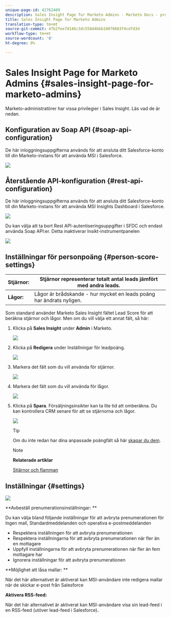 ```yaml
---
unique-page-id: 42762409
description: Sales Insight Page for Marketo Admins - Marketo Docs - produktdokumentation
title: Sales Insight Page for Marketo Admins
translation-type: tm+mt
source-git-commit: 47b2fee7d146c3dc558d4bbb10070683f4cdfd3d
workflow-type: tm+mt
source-wordcount: '0'
ht-degree: 0%

---
```



# Sales Insight Page for Marketo Admins {#sales-insight-page-for-marketo-admins}

Marketo-administratörer har vissa privilegier i Sales Insight. Läs vad de är nedan.

## Konfiguration av Soap API {#soap-api-configuration}

De här inloggningsuppgifterna används för att ansluta ditt Salesforce-konto till din Marketo-instans för att använda MSI i Salesforce.

![](assets/one-1.png)

## Återstående API-konfiguration {#rest-api-configuration}

De här inloggningsuppgifterna används för att ansluta ditt Salesforce-konto till din Marketo-instans för att använda MSI Insights Dashboard i Salesforce.

![](assets/two-1.png)

Du kan välja att ta bort Rest API-autentiseringsuppgifter i SFDC och endast använda Soap API:er. Detta inaktiverar Insikt-instrumentpanelen

![](assets/three-1.png)

## Inställningar för personpoäng {#person-score-settings}

| **Stjärnor:** | Stjärnor representerar totalt antal leads jämfört med andra leads. |
|---|---|
| **Lågor:** | Lågor är brådskande - hur mycket en leads poäng har ändrats nyligen. |

Som standard använder Marketo Sales Insight fältet Lead Score för att beräkna stjärnor och lågor. Men om du vill välja ett annat fält, så här:

1. Klicka på **Sales Insight** under **Admin** i Marketo.

   ![](assets/four.png)

1. Klicka på **Redigera** under Inställningar för leadpoäng.

   ![](assets/five.png)

1. Markera det fält som du vill använda för stjärnor.

   ![](assets/six.png)

1. Markera det fält som du vill använda för lågor.

   ![](assets/seven.png)

1. Klicka på **Spara**. Försäljningsinsikter kan ta lite tid att omberäkna. Du kan kontrollera CRM senare för att se stjärnorna och lågor.

   ![](assets/eight.png)

   >[!TIP]
   >
   >Om du inte redan har dina anpassade poängfält så här [skapar du dem](http://docs.marketo.com/x/3wMk).

   >[!NOTE]
   >
   >**Relaterade artiklar**
   >
   >
   >[Stjärnor och flamman](http://docs.marketo.com/x/qgU6Ag)

## Inställningar {#settings}

![](assets/nine.png)

**Avbeställ prenumerationsinställningar: **

Du kan välja bland följande inställningar för att avbryta prenumerationen för Ingen mall, Standardmeddelanden och operativa e-postmeddelanden

* Respektera inställningen för att avbryta prenumerationen
* Respektera inställningarna för att avbryta prenumerationen när fler än en mottagare
* Uppfyll inställningarna för att avbryta prenumerationen när fler än fem mottagare har
* Ignorera inställningar för att avbryta prenumerationen

**Möjlighet att låsa mallar: **

När det här alternativet är aktiverat kan MSI-användare inte redigera mallar när de skickar e-post från Salesforce

**Aktivera RSS-feed:**

När det här alternativet är aktiverat kan MSI-användare visa sin lead-feed i en RSS-feed (utöver lead-feed i Salesforce)**.**

